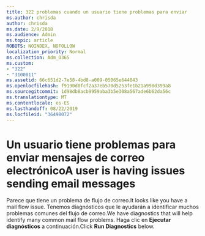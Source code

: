 ```yaml
---
title: 322 problemas cuando un usuario tiene problemas para enviar
ms.author: chrisda
author: chrisda
ms.date: 2/9/2018
ms.audience: Admin
ms.topic: article
ROBOTS: NOINDEX, NOFOLLOW
localization_priority: Normal
ms.collection: Adm_O365
ms.custom:
- "322"
- "3100011"
ms.assetid: 66c651d2-7e58-4bd8-a009-05065e644043
ms.openlocfilehash: f9190d0fcf2a37eb570d5253fe1b21a998d399a8
ms.sourcegitcommit: 1d98db8acb9959aba3b5e308a567ade6b62da56c
ms.translationtype: MT
ms.contentlocale: es-ES
ms.lasthandoff: 08/22/2019
ms.locfileid: "36498072"
---
```

# <a name="a-user-is-having-issues-sending-email-messages"></a><span data-ttu-id="f0b24-102">Un usuario tiene problemas para enviar mensajes de correo electrónico</span><span class="sxs-lookup"><span data-stu-id="f0b24-102">A user is having issues sending email messages</span></span>

<span data-ttu-id="f0b24-103">Parece que tiene un problema de flujo de correo.</span><span class="sxs-lookup"><span data-stu-id="f0b24-103">It looks like you have a mail flow issue.</span></span> <span data-ttu-id="f0b24-104">Tenemos diagnósticos que le ayudarán a identificar muchos problemas comunes del flujo de correo.</span><span class="sxs-lookup"><span data-stu-id="f0b24-104">We have diagnostics that will help identify many common mail flow problems.</span></span> <span data-ttu-id="f0b24-105">Haga clic en **Ejecutar diagnósticos** a continuación.</span><span class="sxs-lookup"><span data-stu-id="f0b24-105">Click **Run Diagnostics** below.</span></span>
